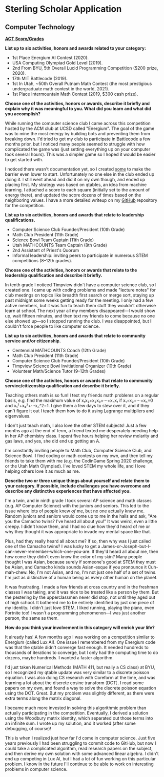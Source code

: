 # Sterling Scholar Application
## Computer Technology

**[ACT Score/Grades](./Transcript.md)**


**List up to six activities, honors and awards related to your category:**
- 1st Place Energium AI Contest (2020).
- USA Computing Olympiad Gold Level (2019).
- 2nd From BYU, 5th Overall Lucid Programming Competition ($200 prize, 2020).
- 17th MIT Battlecode (2019).
- 1st In Utah, ~50th Overall Putnam Math Contest (the most prestigious undergraduate math contest in the world, 2021).
- 1st Place Intermountain Math Contest (2019, $300 cash prize).

**Choose one of the activities, honors or awards, describe it briefly and explain why it was meaningful to you. What did you learn and what did you accomplish?**

While running the computer science club I came across this competition hosted by the ACM club at UCSD called "Energium". The goal of the game was to mine the most energy by building bots and preventing them from breaking down. I'd tried to get my club to participate in Battlecode a few months prior, but I noticed many people seemed to struggle with how complicated the game was (just setting everything up on your computer took several hours). This was a simpler game so I hoped it would be easier to get started with.

I noticed there wasn't documentation yet, so I created [some](https://github.com/programjames/acmai2020docs/blob/gh-pages/index.md) to make the barrier even lower to start. Unfortunately no one else in the club ended up doing it. I still went ahead and did it on my own though, and ended up placing first. My strategy was based on qtables, an idea from machine learning. I attached a score to each square (initially set to the amount of energy there), and updated the score dozens of times based on the neighboring values. I have a more detailed writeup on my [GitHub](https://github.com/programjames/acmai2020) repository for the competition.

**List up to six activities, honors and awards that relate to leadership qualifications.**
- Computer Science Club Founder/President (10th Grade)
- Math Club President (11th Grade)
- Science Bowl Team Captain (11th Grade)
- Utah MATHCOUNTS Team Captain (8th Grade)
- 2nd Assistant of Priest's Quorum
- Informal leadership: inviting peers to participate in numerous STEM competitions (8–12th grades).

**Choose one of the activities, honors or awards that relate to the leadership qualification and describe it briefly.**

In tenth grade I noticed Timpview didn't have a computer science club, so I created one. I came up with coding problems and made "lecture notes" for club meetings on topics like breadth first search or merge sort, staying up past midnight some weeks getting ready for the meeting. I only had a few active members, but it was fun to teach them stuff they wouldn’t otherwise learn at school. The next year all my members disappeared—I would show up, wait fifteen minutes, and then text my friends to come because no one else showed up—so I stopped running the club. I was disappointed, but I couldn’t force people to like computer science.

**List up to six activities, honors and awards that relate to community service and/or citizenship.**
- Centennial MATHCOUNTS Coach (12th Grade)
- Math Club President (11th Grade)
- Computer Science Club Founder/President (10th Grade)
- Timpview Science Bowl Invitiational Organizer (10th Grade)
- Volunteer Math/Science Tutor (9–12th Grades)

**Choose one of the activites, honors or awards that relate to community service/citizenship qualification and describe it briefly.**

Teaching others math is so fun! I text my friends math problems on a regular basis, e.g. find the maximum value of x₁x₂+x₂x₃+⋅⋅⋅+xₙx₁ if x₁+x₂+⋅⋅⋅+xₙ=0 and x₁²+x₂²+⋅⋅⋅xₙ^2=1. I give them a few days to stew over it, and if they can't figure it out I teach them how to do it using Lagrange multipliers and eigenvalues.

I don't just teach math, I also love the other STEM subjects! Just a few months ago at the end of term, a friend texted me desperately needing help in her AP chemistry class. I spent five hours helping her review molarity and gas laws, and yes, she did end up getting an A.

I'm constantly inviting people to Math Club, Computer Science Club, and Science Bowl. I find coding or math contests on my own, and then tell my friends to take them with me (e.g. the CodinGame Spring 2020 challenge, or the Utah Math Olympiad). I've loved STEM my whole life, and I love helping others love it as much as me.

**Describe two or three unique things about yourself and relate them to your category. If possible, include challenges you have overcome and describe any distinctive experiences that have affected you.**

I'm a twin, and in ninth grade I took several AP science and math classes (e.g. AP Computer Science) with the juniors and seniors. This led to the issue where lots of people knew *of* me, but no one actually knew me. Random juniors and seniors would come up to me in the halls and ask, "Are you the Camacho twins? I've heard all about you!" It was weird, even a little creepy. I didn't know them, and I had no clue how they'd heard of me or why they thought it was appropriate to invade my mental space like that.

Plus, had they really heard all about me? If so, then why was I just called one of the Camacho twins? I was lucky to get a James-or-Joseph-but-I-can-never-remember-which-one-you-are. If they'd heard all about me, then how come they didn't even know the color of my skin? Many people thought I was Asian, because surely if someone's good at STEM they must be Asian, and Camacho kinda sounds Asian-esque if you pronounce it Cuh-mah-chew. No, I'm not Asian, and no, I'm not just one half of a set of twins. I'm just as distinctive of a human being as every other human on the planet.

It was frustrating. I made a few friends at cross country and in the freshman classes I was taking, and it was nice to be treated like a person by them. But the pestering by the upperclassmen never did stop, not until they aged out of high school. It bothered me to be entirely identified by just one piece of my identity. I didn't just love STEM, I liked running, playing the piano, even Fortnite too! I wasn't a programming phenomenon—I was just another person, the same as them.

**How do you think your involvement in this category will enrich your life?**

It already has! A few months ago I was working on a competition similar to Energium (called Lux AI). One issue I remembered from my Energium code was that the qtable didn't converge fast enough. It needed hundreds to thousands of iterations to converge, but I only had the computing time to do dozens, maybe hundreds. I wanted a faster algorithm.

I'd just taken Numerical Methods (MATH 411, but really a CS class) at BYU, so I recognized my qtable update was very similar to a discrete poisson equation. I was also doing CS research with Coreform at the time, and was learning a lot about the discrete cosine transform (DCT). I read some papers on my own, and found a way to solve the discrete poisson equation using the DCT. Great. But my problem was slightly different, as there were extra terms along the matrix diagonal.

I became much more invested in solving this algorithmic problem than actually participating in the competition. Eventually, I derived a solution using the Woodbury matrix identity, which separated out those terms into an infinite sum. I wrote up my solution, and it worked (after some debugging, of course)!

This is when I realized just how far I'd come in computer science. Just five years previously I had been struggling to commit code to GitHub, but now I could take a complicated algorithm, read research papers on the subject, and then derive my own solution with some advanced linear algebra. I didn't end up competing in Lux AI, but I had a lot of fun working on this particular problem. I know in the future I'll continue to be able to work on interesting problems in computer science.
